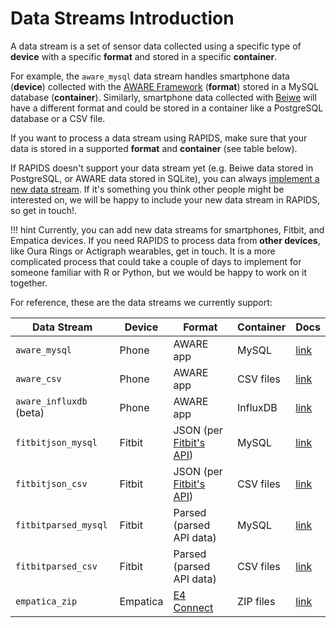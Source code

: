 # Data Streams Introduction

A data stream is a set of sensor data collected using a specific type of **device** with a specific **format** and stored in a specific **container**.

For example, the `aware_mysql` data stream handles smartphone data (**device**) collected with the [AWARE Framework](https://awareframework.com/) (**format**) stored in a MySQL database (**container**). Similarly, smartphone data collected with [Beiwe](https://www.beiwe.org/) will have a different format and could be stored in a container like a PostgreSQL database or a CSV file.

If you want to process a data stream using RAPIDS, make sure that your data is stored in a supported **format** and **container** (see table below). 

If RAPIDS doesn't support your data stream yet (e.g. Beiwe data stored in PostgreSQL, or AWARE data stored in SQLite), you can always [implement a new data stream](../add-new-data-streams). If it's something you think other people might be interested on, we will be happy to include your new data stream in RAPIDS, so get in touch!.

!!! hint
    Currently, you can add new data streams for smartphones, Fitbit, and Empatica devices. If you need RAPIDS to process data from **other devices**, like Oura Rings or Actigraph wearables, get in touch. It is a more complicated process that could take a couple of days to implement for someone familiar with R or Python, but we would be happy to work on it together.

For reference, these are the data streams we currently support: 

| Data Stream | Device | Format | Container | Docs
|--|--|--|--|--|
| `aware_mysql`| Phone | AWARE app | MySQL | [link](../aware-mysql)
| `aware_csv`| Phone | AWARE app | CSV files | [link](../aware-csv)
| `aware_influxdb` (beta)| Phone | AWARE app | InfluxDB | [link](../aware-influxdb)
| `fitbitjson_mysql`| Fitbit | JSON (per [Fitbit's API](https://dev.fitbit.com/build/reference/web-api/)) | MySQL | [link](../fitbitjson-mysql)
| `fitbitjson_csv`| Fitbit | JSON (per [Fitbit's API](https://dev.fitbit.com/build/reference/web-api/)) | CSV files | [link](../fitbitjson-csv)
| `fitbitparsed_mysql`| Fitbit | Parsed (parsed API data) | MySQL | [link](../fitbitparsed-mysql)
| `fitbitparsed_csv`| Fitbit | Parsed (parsed API data)  | CSV files | [link](../fitbitparsed-csv)
| `empatica_zip`| Empatica | [E4 Connect](https://support.empatica.com/hc/en-us/articles/201608896-Data-export-and-formatting-from-E4-connect-) | ZIP files | [link](../empatica-zip)
